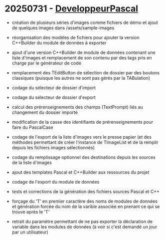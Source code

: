 # 20250731 - [DeveloppeurPascal](https://github.com/DeveloppeurPascal)

* création de plusieurs séries d'images comme fichiers de démo et ajout de quelques images dans /assets/sample-images
* réorganisation des modèles de fichiers pour ajouter la version C++Builder du module de données à exporter
* ajout d'une version C++Builder de module de données contenant une liste d'images et remplacement de son contenu par des tags pris en charge par le générateur de code
* remplacement des TEditButton de sélection de dossier par des boutons classiques (puisque les autres ne sont pas gérés par la TABulation)

* codage du sélecteur de dossier d'import
* codage du sélecteur de dossier d'export

* calcul des prérenseignements des champs (TextPrompt) liés au changement du dossier importé
* modification de la casse des identifiants de prérenseignements pour faire du PascalCase

* codage de l'export de la liste d'images vers le presse papier (et des méthodes permettant de créer l'instance de TImageList et de la remplir depuis les fichiers images sélectionnés)
* codage du remplissage optionnel des destinations depuis les sources de la liste d'images

* ajout des templates Pascal et C++Builder aux ressources du projet

* codage de l'export du module de données

* tests et corrections de la génération des fichiers sources Pascal et C++

* forçage du 'T' en premier caractère des noms de modules de données et génération forcée du nom de la varible associée en prenant ce qui se trouve après le 'T'

* retrait du paramètre permettant de ne pas exporter la déclaration de variable dans les modules de données (à voir si c'est demandé un jour par un utilisateur)

